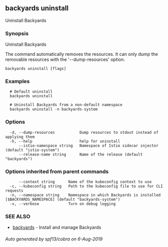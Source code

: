 ## backyards uninstall

Uninstall Backyards

### Synopsis

Uninstall Backyards

The command automatically removes the resources.
It can only dump the removable resources with the '--dump-resources' option.

```
backyards uninstall [flags]
```

### Examples

```
  # Default uninstall
  backyards uninstall

  # Uninstall Backyards from a non-default namespace
  backyards uninstall -n backyards-system
```

### Options

```
  -d, --dump-resources           Dump resources to stdout instead of applying them
  -h, --help                     help for uninstall
      --istio-namespace string   Namespace of Istio sidecar injector (default "istio-system")
      --release-name string      Name of the release (default "backyards")
```

### Options inherited from parent commands

```
      --context string      Name of the kubeconfig context to use
  -c, --kubeconfig string   Path to the kubeconfig file to use for CLI requests
  -n, --namespace string    Namespace in which Backyards is installed [$BACKYARDS_NAMESPACE] (default "backyards-system")
  -v, --verbose             Turn on debug logging
```

### SEE ALSO

* [backyards](backyards.md)	 - Install and manage Backyards

###### Auto generated by spf13/cobra on 6-Aug-2019
